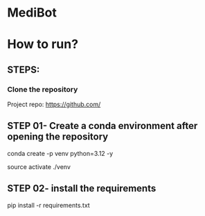 # MediBot

# How to run?
## STEPS:
### Clone the repository

Project repo: https://github.com/
## STEP 01- Create a conda environment after opening the repository
conda create -p venv python=3.12 -y

source activate ./venv
## STEP 02- install the requirements
pip install -r requirements.txt
